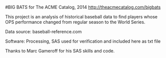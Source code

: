 #BIG BATS
for The ACME Catalog, 2014
http://theacmecatalog.com/bigbats

This project is an analysis of historical baseball data to find players whose OPS performance changed from regular season to the World Series. 

Data source: baseball-reference.com

Software: Processing, SAS used for verification and included here as txt file

Thanks to Marc Gameroff for his SAS skills and code.
